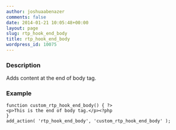 ```yaml
---
author: joshuaabenazer
comments: false
date: 2014-01-21 10:05:48+00:00
layout: page
slug: rtp_hook_end_body
title: rtp_hook_end_body
wordpress_id: 10075
---
```


### Description


Adds content at the end of body tag.


### Example



    
    function custom_rtp_hook_end_body() { ?>
    <p>This is the end of body tag.</p><?php
    }
    add_action( 'rtp_hook_end_body', 'custom_rtp_hook_end_body' );
